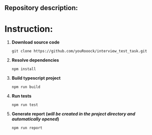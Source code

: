 ## Repository description:

# Instruction:
1. **Download source code**
    ```
    git clone https://github.com/youRooock/interview_test_task.git
    ```
2. **Resolve dependencies** 
    ```
    npm install
    ```
3. **Build typescript project**
    ```
    npm run build
    ```
4. **Run tests**
    ```
    npm run test
    ```
5. **Generate report (_will be created in the project directory and automatically opened_)**
    ```
    npm run report
    ```